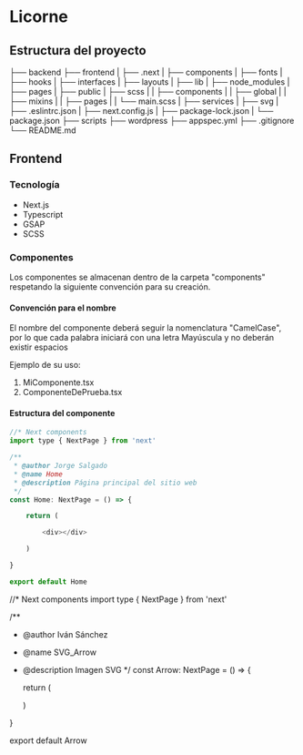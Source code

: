 # Licorne

## Estructura del proyecto

├── backend
├── frontend
|	├── .next
|	├── components
|	├── fonts
|	├── hooks
|	├── interfaces
|	├── layouts
|	├── lib
|	├── node_modules
|	├── pages
|	├── public
|	├── scss
|	|	├── components
|	|	├── global
|	|	├── mixins
|	|	├── pages
|	|	└── main.scss
|	├── services
|	├── svg
|	├── .eslintrc.json
|	├── next.config.js
|	├── package-lock.json
|	└── package.json
├── scripts
├── wordpress
├── appspec.yml
├── .gitignore 
└── README.md

## Frontend

### Tecnología
- Next.js
- Typescript
- GSAP
- SCSS

### Componentes
Los componentes se almacenan dentro de la carpeta "components" respetando la siguiente convención para su creación.

#### Convención para el nombre
El nombre del componente deberá seguir la nomenclatura "CamelCase", por lo que cada palabra iniciará con una letra Mayúscula y no deberán existir espacios

Ejemplo de su uso:

1. MiComponente.tsx
2. ComponenteDePrueba.tsx

#### Estructura del componente
```js
//* Next components
import type { NextPage } from 'next'

/**
 * @author Jorge Salgado
 * @name Home
 * @description Página principal del sitio web
 */
const Home: NextPage = () => {

	return (

		<div></div>

	)

}

export default Home
```
//* Next components
import type { NextPage } from 'next'

/**
 * @author Iván Sánchez
 * @name SVG_Arrow
 * @description Imagen SVG
 */
const Arrow: NextPage = () => {

	return (

		

	)

}

export default Arrow